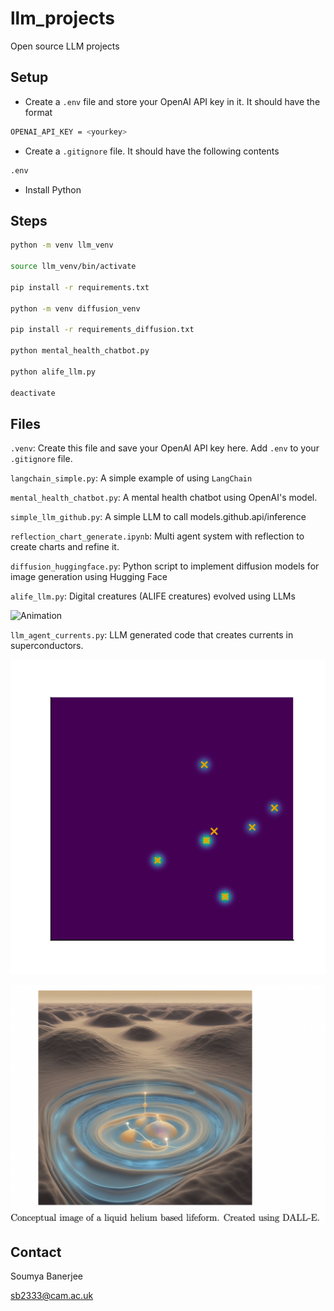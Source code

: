 # llm_projects

Open source LLM projects

## Setup

* Create a `.env` file and store your OpenAI API key in it. It should have the format

```bash
OPENAI_API_KEY = <yourkey>
```

* Create a `.gitignore` file. It should have the following contents

```bash
.env
```

* Install Python

<!--
## Installation

```bash

pip install -r requirements.txt
```
-->

## Steps

```bash
python -m venv llm_venv

source llm_venv/bin/activate

pip install -r requirements.txt

python -m venv diffusion_venv

pip install -r requirements_diffusion.txt

python mental_health_chatbot.py

python alife_llm.py

deactivate
```


## Files

`.venv`: Create this file and save your OpenAI API key here. Add `.env` to your `.gitignore` file.

`langchain_simple.py`: A simple example of using `LangChain`

`mental_health_chatbot.py`: A mental health chatbot using OpenAI's model.

`simple_llm_github.py`: A simple LLM to call models.github.api/inference


`reflection_chart_generate.ipynb`: Multi agent system with reflection to create charts and refine it.

`diffusion_huggingface.py`: Python script to implement diffusion models for image generation using Hugging Face

`alife_llm.py`: Digital creatures (ALIFE creatures) evolved using LLMs

![Animation](wavefront_animation.gif)

`llm_agent_currents.py`: LLM generated code that creates currents in superconductors.

![Animation](superconducting_life.gif)

![Scifi generated image of life in liquid helium](scifi_image.png)



## Contact

Soumya Banerjee

sb2333@cam.ac.uk

